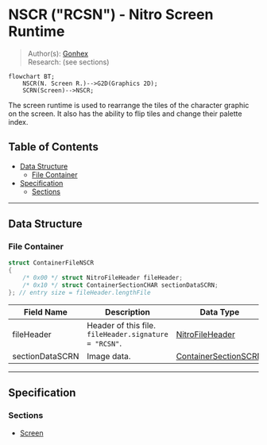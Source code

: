 # NSCR ("RCSN") - Nitro Screen Runtime
> Author(s): [Gonhex](https://github.com/Gonhex) <br />
> Research: (see sections)

```mermaid
flowchart BT;
    NSCR(N. Screen R.)-->G2D(Graphics 2D);
    SCRN(Screen)-->NSCR;
```
The screen runtime is used to rearrange the tiles of the character graphic on the screen. It also has the ability to flip tiles and change their palette index.

## Table of Contents
* [Data Structure](#data-structure)
  * [File Container](#file-container)
* [Specification](#specification)
  * [Sections](#sections)

---
## Data Structure

### File Container
```c
struct ContainerFileNSCR
{
    /* 0x00 */ struct NitroFileHeader fileHeader;
    /* 0x10 */ struct ContainerSectionCHAR sectionDataSCRN;
}; // entry size = fileHeader.lengthFile
```
| Field Name      | Description                                                                             | Data Type    |
|-----------------|-----------------------------------------------------------------------------------------|--------------|
| fileHeader      | Header of this file. `fileHeader.signature = "RCSN"`.                       | [NitroFileHeader](../nitro_overview.md#nitro-file-header) |
| sectionDataSCRN | Image data.                                                                 | [ContainerSectionSCRN](section_scrn.md#section-container) |

---
## Specification

### Sections
* [Screen](section_scrn.md)
